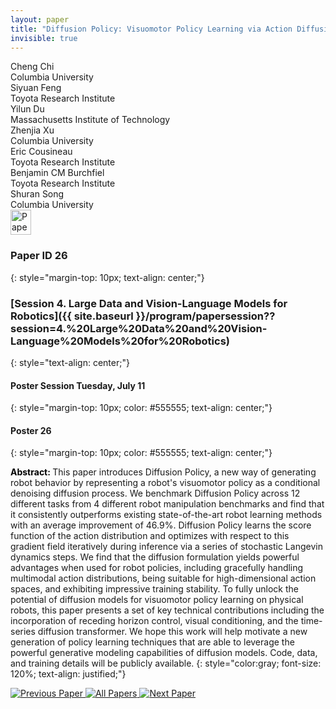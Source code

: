 ```yaml
---
layout: paper
title: "Diffusion Policy: Visuomotor Policy Learning via Action Diffusion"
invisible: true
---
```

<div class="paper-authors">
<div class="paper-author-box">
    <div class="paper-author-name">Cheng Chi</div>
    <div class="paper-author-uni">Columbia University</div>
</div>
<div class="paper-author-box">
    <div class="paper-author-name">Siyuan Feng</div>
    <div class="paper-author-uni">Toyota Research Institute</div>
</div>
<div class="paper-author-box">
    <div class="paper-author-name">Yilun Du</div>
    <div class="paper-author-uni">Massachusetts Institute of Technology</div>
</div>
<div class="paper-author-box">
    <div class="paper-author-name">Zhenjia Xu</div>
    <div class="paper-author-uni">Columbia University</div>
</div>
<div class="paper-author-box">
    <div class="paper-author-name">Eric Cousineau</div>
    <div class="paper-author-uni">Toyota Research Institute</div>
</div>
<div class="paper-author-box">
    <div class="paper-author-name">Benjamin CM Burchfiel</div>
    <div class="paper-author-uni">Toyota Research Institute</div>
</div>
<div class="paper-author-box">
    <div class="paper-author-name">Shuran Song</div>
    <div class="paper-author-uni">Columbia University</div>
</div>

</div><div class="paper-pdf">
<div> <a href="http://www.roboticsproceedings.org/rss19/p026.pdf"><img src="{{ site.baseurl }}/images/paper_link.png" alt="Paper Website" width = "33"  height = "40"/></a> </div>
</div>

### Paper ID 26
{: style="margin-top: 10px; text-align: center;"}

### [Session 4. Large Data and Vision-Language Models for Robotics]({{ site.baseurl }}/program/papersession??session=4.%20Large%20Data%20and%20Vision-Language%20Models%20for%20Robotics)
{: style="text-align: center;"}

#### Poster Session Tuesday, July 11
{: style="margin-top: 10px; color: #555555; text-align: center;"}

#### Poster 26
{: style="margin-top: 10px; color: #555555; text-align: center;"}

<b style="color: black;">Abstract: </b>This paper introduces Diffusion Policy, a new way of generating robot behavior by representing a robot's visuomotor policy as a conditional denoising diffusion process. We benchmark Diffusion Policy across 12 different tasks from 4 different robot manipulation benchmarks and find that it consistently outperforms existing state-of-the-art robot learning methods with an average improvement of 46.9%. Diffusion Policy learns the score function of the action distribution and optimizes with respect to this gradient field iteratively during inference via a series of stochastic Langevin dynamics steps. We find that the diffusion formulation yields powerful advantages when used for robot policies, including gracefully handling multimodal action distributions, being suitable for high-dimensional action spaces, and exhibiting impressive training stability. To fully unlock the potential of diffusion models for visuomotor policy learning on physical robots, this paper presents a set of key technical contributions including the incorporation of receding horizon control, visual conditioning, and the time-series diffusion transformer. We hope this work will help motivate a new generation of policy learning techniques that are able to leverage the powerful generative modeling capabilities of diffusion models. Code, data, and training details will be publicly available.
{: style="color:gray; font-size: 120%; text-align: justified;"}


<div class="paper-menu">
<a href="{{ site.baseurl }}/program/papers/025/"> <img src="{{ site.baseurl }}/images/previous_paper_icon.png" alt="Previous Paper" title="Previous Paper"/> </a>
<a href="{{ site.baseurl }}/program/papers"><img src="{{ site.baseurl }}/images/overview_icon.png" alt="All Papers" title="All Papers"/> </a>
<a href="{{ site.baseurl }}/program/papers/027/"> <img src="{{ site.baseurl }}/images/next_paper_icon.png" alt="Next Paper" title="Next Paper"/> </a>

</div>
